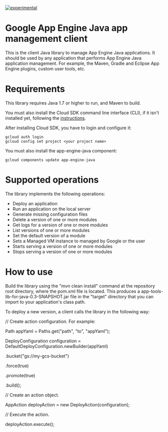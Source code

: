 [![experimental](http://badges.github.io/stability-badges/dist/experimental.svg)](http://github.com/badges/stability-badges)
# Google App Engine Java app management client

This is the client Java library to manage App Engine Java applications. It should be used by any application that performs App Engine Java application management. For example, the Maven, Gradle and Eclipse App Engine plugins, custom user tools, etc.

# Requirements

This library requires Java 1.7 or higher to run, and Maven to build.

You must also install the Cloud SDK command line interface (CLI), if it isn't installed yet, following the [instructions](https://cloud.google.com/sdk/).

After installing Cloud SDK, you have to login and configure it:

    gcloud auth login
    gcloud config set project <your project name>

You must also install the app-engine-java component:

    gcloud components update app-engine-java

# Supported operations

The library implements the following operations:

* Deploy an application
* Run an application on the local server
* Generate missing configuration files
* Delete a version of one or more modules
* Get logs for a version of one or more modules
* List versions of one or more modules
* Set the default version of a module
* Sets a Managed VM instance to managed by Google or the user
* Starts serving a version of one or more modules
* Stops serving a version of one or more modules

# How to use

Build the library using the "mvn clean install" command at the repository root directory, where the pom.xml file is located. This produces a app-tools-lib-for-java-0.3-SNAPSHOT.jar file in the "target" directory that you can import to your application's class path.

To deploy a new version, a client calls the library in the following way:

// Create action configuration. For example:

Path appYaml = Paths.get("path", "to", "appYaml");

DeployConfiguration configuration = DefaultDeployConfiguration.newBuilder(appYaml)

  .bucket("gs://my-gcs-bucket")

  .force(true)

  .promote(true)

  .build();

// Create an action object.

AppAction deployAction = new DeployAction(configuration);

// Execute the action.

deployAction.execute();

